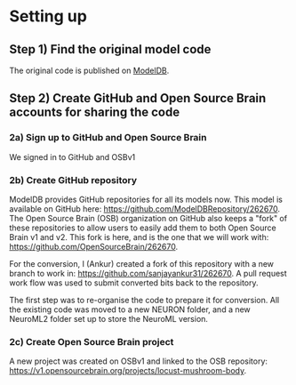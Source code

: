 # Setting up

## Step 1) Find the original model code

The original code is published on [ModelDB](https://modeldb.science/262670).

## Step 2) Create GitHub and Open Source Brain accounts for sharing the code

### 2a) Sign up to GitHub and Open Source Brain

We signed in to GitHub and OSBv1

### 2b) Create GitHub repository

ModelDB provides GitHub repositories for all its models now.
This model is available on GitHub here: https://github.com/ModelDBRepository/262670.
The Open Source Brain (OSB) organization on GitHub also keeps a "fork" of these repositories to allow users to easily add them to both Open Source Brain v1 and v2.
This fork is here, and is the one that we will work with: https://github.com/OpenSourceBrain/262670.

For the conversion, I (Ankur) created a fork of this repository with a new branch to work in: https://github.com/sanjayankur31/262670.
A pull request work flow was used to submit converted bits back to the repository.

The first step was to re-organise the code to prepare it for conversion.
All the existing code was moved to a new NEURON folder, and a new NeuroML2 folder set up to store the NeuroML version.

### 2c) Create Open Source Brain project

A new project was created on OSBv1 and linked to the OSB repository: https://v1.opensourcebrain.org/projects/locust-mushroom-body.



